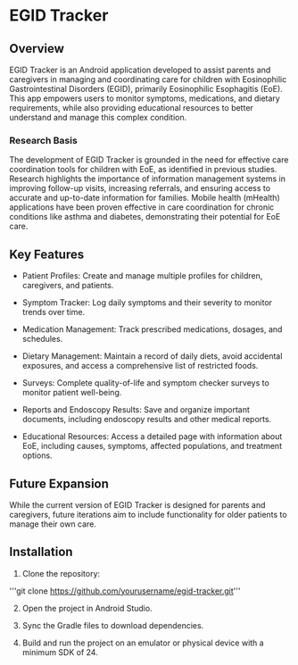 # EGID Tracker

## Overview

EGID Tracker is an Android application developed to assist parents and caregivers in managing and coordinating care for children with Eosinophilic Gastrointestinal Disorders (EGID), primarily Eosinophilic Esophagitis (EoE). This app empowers users to monitor symptoms, medications, and dietary requirements, while also providing educational resources to better understand and manage this complex condition.

### Research Basis

The development of EGID Tracker is grounded in the need for effective care coordination tools for children with EoE, as identified in previous studies. Research highlights the importance of information management systems in improving follow-up visits, increasing referrals, and ensuring access to accurate and up-to-date information for families. Mobile health (mHealth) applications have been proven effective in care coordination for chronic conditions like asthma and diabetes, demonstrating their potential for EoE care.

## Key Features

- Patient Profiles: Create and manage multiple profiles for children, caregivers, and patients.

- Symptom Tracker: Log daily symptoms and their severity to monitor trends over time.

- Medication Management: Track prescribed medications, dosages, and schedules.

- Dietary Management: Maintain a record of daily diets, avoid accidental exposures, and access a comprehensive list of restricted foods.

- Surveys: Complete quality-of-life and symptom checker surveys to monitor patient well-being.

- Reports and Endoscopy Results: Save and organize important documents, including endoscopy results and other medical reports.

- Educational Resources: Access a detailed page with information about EoE, including causes, symptoms, affected populations, and treatment options.

## Future Expansion

While the current version of EGID Tracker is designed for parents and caregivers, future iterations aim to include functionality for older patients to manage their own care.

## Installation

1. Clone the repository:

'''git clone https://github.com/yourusername/egid-tracker.git'''

2. Open the project in Android Studio.

3. Sync the Gradle files to download dependencies.

4. Build and run the project on an emulator or physical device with a minimum SDK of 24.
